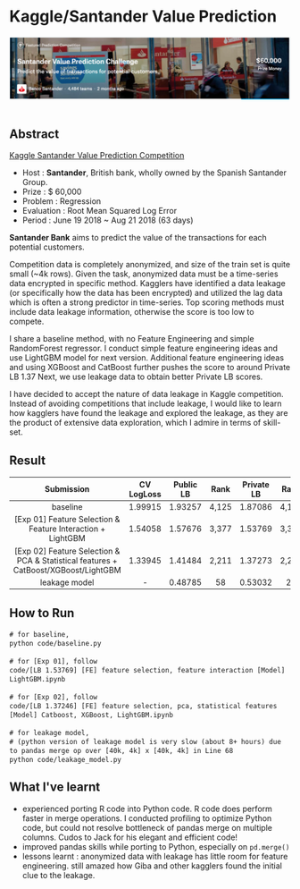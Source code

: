 # Kaggle/Santander Value Prediction

<div align="center">
  <img src="rsc/logo.png"><br><br>
</div>

## Abstract
[Kaggle Santander Value Prediction Competition](https://www.kaggle.com/c/santander-value-prediction-challenge)

- Host : **Santander**, British bank, wholly owned by the Spanish Santander Group.
- Prize : $ 60,000
- Problem : Regression
- Evaluation : Root Mean Squared Log Error
- Period : June 19 2018 ~ Aug 21 2018 (63 days)

**Santander Bank** aims to predict the value of the transactions for each potential customers.

Competition data is completely anonymized, and size of the train set is quite small (~4k rows). Given the task, anonymized data must be a time-series data encrypted in specific method. Kagglers have identified a data leakage (or specifically how the data has been encrypted) and utilized the lag data which is often a strong predictor in time-series. Top scoring methods must include data leakage information, otherwise the score is too low to compete. 

I share a baseline method, with no Feature Engineering and simple RandomForest regressor.
I conduct simple feature engineering ideas and use LightGBM model for next version.
Additional feature engineering ideas and using XGBoost and CatBoost further pushes the score to around Private LB 1.37
Next, we use leakage data to obtain better Private LB scores.

I have decided to accept the nature of data leakage in Kaggle competition. Instead of avoiding competitions that include leakage, I would like to learn how kagglers have found the leakage and explored the leakage, as they are the product of extensive data exploration, which I admire in terms of skill-set.


## Result
| Submission | CV LogLoss | Public LB | Rank | Private LB | Rank |
|:----------:|:----------:|:---------:|:----:|:----------:|:----:|
| baseline | 1.99915 | 1.93257 | 4,125 | 1.87086 | 4,106
| [Exp 01] Feature Selection & Feature Interaction + LightGBM | 1.54058 | 1.57676 | 3,377 | 1.53769 | 3,379
| [Exp 02] Feature Selection & PCA & Statistical features + CatBoost/XGBoost/LightGBM | 1.33945 | 1.41484 | 2,211 | 1.37273 | 2,206
| leakage model | - | 0.48785 | 58 | 0.53032 | 28


## How to Run
```
# for baseline,
python code/baseline.py

# for [Exp 01], follow
code/[LB 1.53769] [FE] feature selection, feature interaction [Model] LightGBM.ipynb

# for [Exp 02], follow
code/[LB 1.37246] [FE] feature selection, pca, statistical features [Model] Catboost, XGBoost, LightGBM.ipynb

# for leakage model,
# (python version of leakage model is very slow (about 8+ hours) due to pandas merge op over [40k, 4k] x [40k, 4k] in Line 68
python code/leakage_model.py
```

## What I've learnt
- experienced porting R code into Python code. R code does perform faster in merge operations. I conducted profiling to optimize Python code, but could not resolve bottleneck of pandas merge on multiple columns. Cudos to Jack for his elegant and efficient code!
- improved pandas skills while porting to Python, especially on `pd.merge()`
- lessons learnt : anonymized data with leakage has little room for feature engineering. still amazed how Giba and other kagglers found the initial clue to the leakage.
